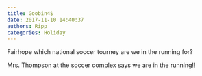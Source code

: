 ```yaml
---
title: Goobin4$
date: 2017-11-10 14:40:37
authors: Ripp
categories: Holiday
---
```


 Fairhope which national soccer tourney are we in the running for?

Mrs. Thompson at the soccer complex says we are in the running!!